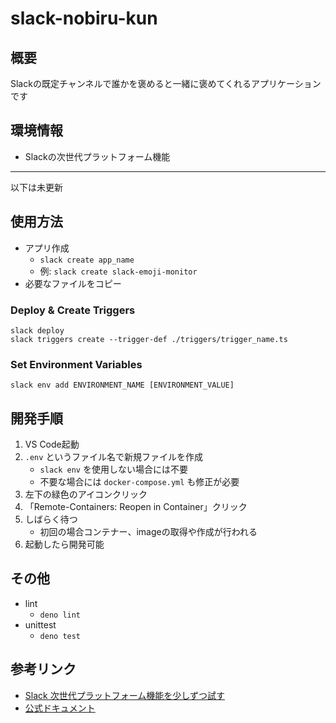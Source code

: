 # slack-nobiru-kun

## 概要

Slackの既定チャンネルで誰かを褒めると一緒に褒めてくれるアプリケーションです

## 環境情報

- Slackの次世代プラットフォーム機能

----

以下は未更新

## 使用方法

- アプリ作成
  - `slack create app_name`
  - 例: `slack create slack-emoji-monitor`
- 必要なファイルをコピー

### Deploy & Create Triggers

```
slack deploy
slack triggers create --trigger-def ./triggers/trigger_name.ts
```

### Set Environment Variables

```
slack env add ENVIRONMENT_NAME [ENVIRONMENT_VALUE]
```

## 開発手順

1. VS Code起動
2. `.env` というファイル名で新規ファイルを作成
   - `slack env` を使用しない場合には不要
   - 不要な場合には `docker-compose.yml` も修正が必要
3. 左下の緑色のアイコンクリック
4. 「Remote-Containers: Reopen in Container」クリック
5. しばらく待つ
   - 初回の場合コンテナー、imageの取得や作成が行われる
6. 起動したら開発可能

## その他

- lint
  - `deno lint`
- unittest
  - `deno test`

## 参考リンク

- [Slack 次世代プラットフォーム機能を少しずつ試す](https://qiita.com/seratch/items/b1449132add003e61de6)
- [公式ドキュメント](https://api.slack.com/future)
